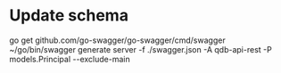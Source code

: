 # Update schema
go get github.com/go-swagger/go-swagger/cmd/swagger
~/go/bin/swagger generate server -f ./swagger.json -A qdb-api-rest -P models.Principal --exclude-main